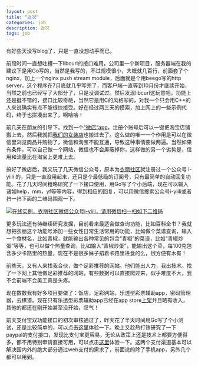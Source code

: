 ```yaml
---
layout: post
title: "近况"
categories: job
description: 近况
tags: job
---
```

有好些天没写blog了，只是一直没想动手而已。

前段时间一直想吐槽一下libcurl的接口难用。公司里一个新项目，服务器端在我的建议下是用Go写的，当然是我写的，不过规模很小，大概就几百行，前面套了个nginx，加上一个nginx push stream module，后面就是个用beego写的http server，这个程序在7月底就几乎写完了，而客户端一直等到10月份才继续开始，当然之前也已经写了大部分了，只是没调试过。然后发现libcurl这玩意吧，功能上还是挺不错的，接口比较奇葩，当然它是用C的风格写的，对我一个只会用C++的人来说确实有点不能很快接受。好在经过两三天的摸索，加上网上的一些示例代码，终于也拼凑出来了，啊哈哈！

前几天在朋友的引导下，找到一个[“微店”app](http://www.koudai.com)，注册个账号后可以一键把淘宝店铺搬上去，然后我就把[我们的女装店](http://wd.koudai.com/?userid=215091300)也搬过去了。这么做的唯一一个作用是可以在微信里浏览商品并购物了，微信和淘宝不能互通，导致这种事情要做两遍。当然如果有条件，可以自己做一个网站，微信也不会屏蔽掉你，这样做的另一个劣势是，信用和流量比在淘宝上更难上去。

搞好了微店后，我又玩了几天微信公众号，原本为[衣丽社区](https://yii.li)就注册过一个公众号 i-yiili 的，只是一直没用起来，还只是个最低级的订阅号，只有最简单的自动回复功能。花了几天时间粗略研究了一下接口使用，用Go写了个小后端，现在可以输入诸如help，mm，yf等等内容，得到相应的回复，可以用微信搜索公众号i-yiili或者扫一扫下面的二维码围观一下。

[![在线实例，衣丽社区微信公众号i-yiili，请用微信扫一扫如下二维码](https://raw.githubusercontent.com/missdeer/KellyWechat/master/qrcode.jpg)](https://yii.li)

更多玩法还有待继续研究发掘，目前看来最适合做查询功能，比如百科全书？我就想把衣丽这个功能号添加一些女性日常生活常用的功能，比如做个菜谱查询，输入一个食材名，比如青椒，就能输出各种常见的包含“青椒”的菜谱，比如“青椒炒蛋”等等，也可以做个热量查询，比如输入“青椒炒蛋”，能输出这个菜，每100克包含多少卡路里的热量，现在不是很多妹子掐着卡路里进食的么，很方便有木有！

前些天，又有人来找我合伙，做个足彩推荐的网站。他们能出人力，我出技术。找了一下网上其他做足彩推荐的网站，有些数据可以直接爬过来，似乎难度不大，我不会前端不会美工真是头疼。

现在数数我有好多项目要做了：饭店，足彩网站，乐透型彩票辅助app，密码管理器，云棋谱。现在只有乐透型彩票辅助app已经在app store[上架](https://itunes.apple.com/cn/app/istkani-le-tou-xing-cai-piao/id841279537)并且略有收入，其他的都还在刚开始甚至没开始，叹气！

前天支付宝双功能接口的初次审核通过了，昨天花了半天时间用Go写了个小测试，还是比较简单的，可以点击[这里](https://dev.yii.li/alipay?body=%E5%BC%80%E8%A1%AB&out_trade_no=%E8%AE%A2%E5%8D%95%E5%8F%B7ebfb2f10b0f971e4dc9bfe25e533&subject=%E7%A7%8B%E5%AD%A3%E6%96%B0%E6%AC%BE%E6%97%B6%E5%B0%9A&price=0.01&quantity=1&logistics_type=EXPRESS&logistics_fee=0&logistics_payment=BUYER_PAY)体验一下。晚上又趁热打铁研究了一下paypal的支付接口，发现比支付宝更容易，无论从政策上还是技术上都要方便得多，都不用特别申请直接可用，可以点击[这里](https://www.paypal.com/cgi-bin/webscr?cmd=_xclick&business=7XFLGCUD5QETW&lc=C2&item_name=Give%20me%20some%20tips&amount=0%2e01&currency_code=USD&button_subtype=services&bn=PP%2dBuyNowBF%3abtn_buynowCC_LG%2egif%3aNonHosted)体验一下。这两个支付渠道基本可以解决国内外的绝大部分通过web支付的需求了，前面说的除了手机app，另外几个都可以用到。
